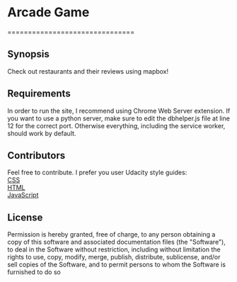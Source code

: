 # Arcade Game
===============================
## Synopsis
Check out restaurants and their reviews using mapbox!

## Requirements
In order to run the site, I recommend using Chrome Web Server extension. If you want to use a python server, make sure to edit the dbhelper.js file at line 12 for the correct port. Otherwise everything, including the service worker, should work by default.

## Contributors
Feel free to contribute. I prefer you user Udacity style guides:  
[CSS](http://udacity.github.io/frontend-nanodegree-styleguide/css.html)  
[HTML](http://udacity.github.io/frontend-nanodegree-styleguide/index.html)  
[JavaScript](http://udacity.github.io/frontend-nanodegree-styleguide/javascript.html)  

## License
Permission is hereby granted, free of charge, to any person obtaining a copy
of this software and associated documentation files (the "Software"), to deal
in the Software without restriction, including without limitation the rights
to use, copy, modify, merge, publish, distribute, sublicense, and/or sell
copies of the Software, and to permit persons to whom the Software is
furnished to do so

